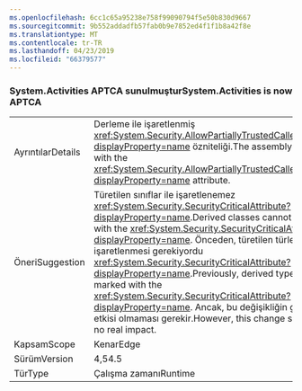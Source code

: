 ```yaml
---
ms.openlocfilehash: 6cc1c65a95238e758f99090794f5e50b830d9667
ms.sourcegitcommit: 9b552addadfb57fab0b9e7852ed4f1f1b8a42f8e
ms.translationtype: MT
ms.contentlocale: tr-TR
ms.lasthandoff: 04/23/2019
ms.locfileid: "66379577"
---
```

### <a name="systemactivities-is-now-aptca"></a><span data-ttu-id="4b121-101">System.Activities APTCA sunulmuştur</span><span class="sxs-lookup"><span data-stu-id="4b121-101">System.Activities is now APTCA</span></span>

|   |   |
|---|---|
|<span data-ttu-id="4b121-102">Ayrıntılar</span><span class="sxs-lookup"><span data-stu-id="4b121-102">Details</span></span>|<span data-ttu-id="4b121-103">Derleme ile işaretlenmiş <xref:System.Security.AllowPartiallyTrustedCallersAttribute?displayProperty=name> özniteliği.</span><span class="sxs-lookup"><span data-stu-id="4b121-103">The assembly is marked with the <xref:System.Security.AllowPartiallyTrustedCallersAttribute?displayProperty=name> attribute.</span></span>|
|<span data-ttu-id="4b121-104">Öneri</span><span class="sxs-lookup"><span data-stu-id="4b121-104">Suggestion</span></span>|<span data-ttu-id="4b121-105">Türetilen sınıflar ile işaretlenemez <xref:System.Security.SecurityCriticalAttribute?displayProperty=name>.</span><span class="sxs-lookup"><span data-stu-id="4b121-105">Derived classes cannot be marked with the <xref:System.Security.SecurityCriticalAttribute?displayProperty=name>.</span></span> <span data-ttu-id="4b121-106">Önceden, türetilen türler ile işaretlenmesi gerekiyordu <xref:System.Security.SecurityCriticalAttribute?displayProperty=name>.</span><span class="sxs-lookup"><span data-stu-id="4b121-106">Previously, derived types had to be marked with the <xref:System.Security.SecurityCriticalAttribute?displayProperty=name>.</span></span> <span data-ttu-id="4b121-107">Ancak, bu değişikliğin gerçek bir etkisi olmaması gerekir.</span><span class="sxs-lookup"><span data-stu-id="4b121-107">However, this change should have no real impact.</span></span>|
|<span data-ttu-id="4b121-108">Kapsam</span><span class="sxs-lookup"><span data-stu-id="4b121-108">Scope</span></span>|<span data-ttu-id="4b121-109">Kenar</span><span class="sxs-lookup"><span data-stu-id="4b121-109">Edge</span></span>|
|<span data-ttu-id="4b121-110">Sürüm</span><span class="sxs-lookup"><span data-stu-id="4b121-110">Version</span></span>|<span data-ttu-id="4b121-111">4,5</span><span class="sxs-lookup"><span data-stu-id="4b121-111">4.5</span></span>|
|<span data-ttu-id="4b121-112">Tür</span><span class="sxs-lookup"><span data-stu-id="4b121-112">Type</span></span>|<span data-ttu-id="4b121-113">Çalışma zamanı</span><span class="sxs-lookup"><span data-stu-id="4b121-113">Runtime</span></span>|
